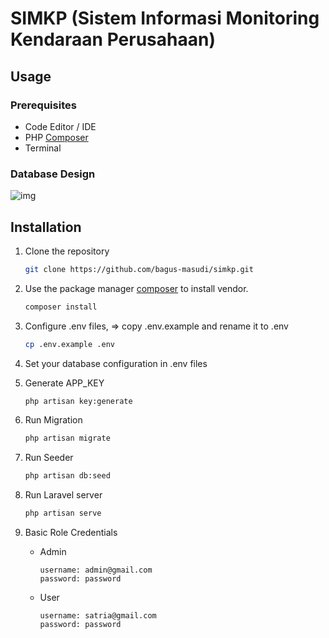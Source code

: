 # SIMKP (Sistem Informasi Monitoring Kendaraan Perusahaan)

## Usage
### Prerequisites
- Code Editor / IDE
- PHP [Composer](https://getcomposer.org/download/)
- Terminal
    
### Database Design
![img](/public/images/erd.png)

## Installation

1. Clone the repository
    ```bash
    git clone https://github.com/bagus-masudi/simkp.git
    ```

2. Use the package manager [composer](https://getcomposer.org/download/) to install vendor.
    ```bash
    composer install
    ```

3. Configure .env files, => copy .env.example and rename it to .env
    ```bash
    cp .env.example .env
    ```

4. Set your database configuration in .env files

5. Generate APP_KEY
    ```bash
    php artisan key:generate
    ```

6. Run Migration
    ```bash
    php artisan migrate
    ```

7. Run Seeder
    ```bash
    php artisan db:seed
    ```

8. Run Laravel server
    ```bash
    php artisan serve
    ```

9. Basic Role Credentials
    - Admin
        ```
        username: admin@gmail.com
        password: password
        ```
    - User
       ```
       username: satria@gmail.com
       password: password
       ```
